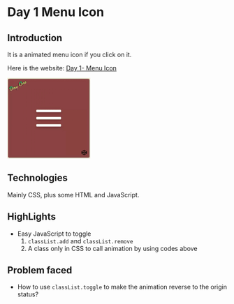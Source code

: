 # Day 1 Menu Icon
## Introduction
It is a animated menu icon if you click on it.

Here is the website: [Day 1- Menu Icon](https://louuu03.github.io/EverydayLilChallenge/D1-MenuIcon/index.html)


![alt text](./Icon/gif.gif)




## Technologies
Mainly CSS, plus some HTML and JavaScript.


## HighLights
* Easy JavaScript to toggle
    1.  ``` classList.add ``` and  ``` classList.remove ```
    2. A class only in CSS to call animation by using codes above


## Problem faced
* How to use ``` classList.toggle ``` to make the animation reverse to the origin status?
